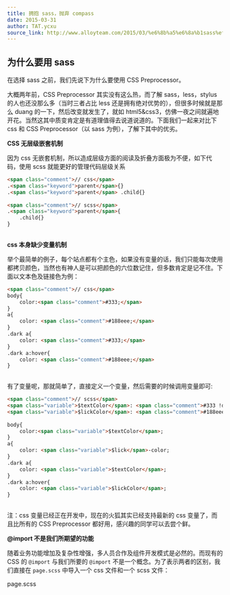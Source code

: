 ```yaml
---
title: 拥抱 sass，抛弃 compass
date: 2015-03-31
author: TAT.ycxu
source_link: http://www.alloyteam.com/2015/03/%e6%8b%a5%e6%8a%b1sass%ef%bc%8c%e6%8a%9b%e5%bc%83compass/
---
```


<!-- {% raw %} - for jekyll -->

## 为什么要用 sass

在选择 sass 之前，我们先说下为什么要使用 CSS Preprocessor。

大概两年前，CSS Preprocessor 其实没有这么热，而了解 sass，less，stylus 的人也还没那么多（当时三者占比 less 还是拥有绝对优势的），但很多时候就是那么 duang 的一下，然后改变就发生了，就如 html5&css3，仿佛一夜之间就遍地开花。当然这其中质变肯定是有道理值得去说道说道的。下面我们一起来对比下 css 和 CSS Preprocessor（以 sass 为例），了解下其中的优劣。

**CSS 无层级嵌套机制**

因为 css 无嵌套机制，所以造成层级方面的阅读及折叠方面极为不便，如下代码，使用 scss 就能更好的管理代码层级关系

```html
<span class="comment">// css</span>
.<span class="keyword">parent</span>{}
.<span class="keyword">parent</span> .child{}
 
<span class="comment">// scss</span>
.<span class="keyword">parent</span>{
    .child{}
}
 
```

**css 本身缺少变量机制**

举个最简单的例子，每个站点都有个主色，如果没有变量的话，我们只能每次使用都拷贝颜色，当然也有神人是可以把颜色的六位数记住，但多数肯定是记不住。下面以文本色及链接色为例：

```html
<span class="comment">// css</span>
body{
    color:<span class="comment">#333;</span>
}
a{
    color: <span class="comment">#188eee;</span>
}
.dark a{
    color: <span class="comment">#333;</span>
}
.dark a:hover{
    color: <span class="comment">#188eee;</span>
}
 
```

有了变量呢，那就简单了，直接定义一个变量，然后需要的时候调用变量即可:

```html
<span class="comment">// scss</span>
<span class="variable">$textColor</span>: <span class="comment">#333 !default;</span>
<span class="variable">$lickColor</span>: <span class="comment">#188eee !default;</span>
 
body{
    color:<span class="variable">$textColor</span>;
}
a{
    color: <span class="variable">$lick</span>-color;
}
.dark a{
    color: <span class="variable">$textColor</span>;
}
.dark a:hover{
    color: <span class="variable">$lickColor</span>;
}
 
```

注：css 变量已经正在开发中，现在的火狐其实已经支持最新的 css 变量了，而且比所有的 CSS Preprocessor 都好用，感兴趣的同学可以去尝个鲜。

**@import 不是我们所期望的功能**

随着业务功能增加及复杂性增强，多人员合作及组件开发模式是必然的。而现有的 CSS 的 `@import` 与我们所要的 `@import` 不是一个概念。为了表示两者的区别，我们直接在 `page.scss` 中导入一个 css 文件和一个 scss 文件：

page.scss


<!-- {% endraw %} - for jekyll -->
